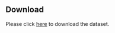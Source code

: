 ## Download
Please click [here](https://www.dropbox.com/sh/wsgmmwbab90b17a/AAAIHFPSTKyXqcq_oujqEHdCa?dl=0) to download the dataset.